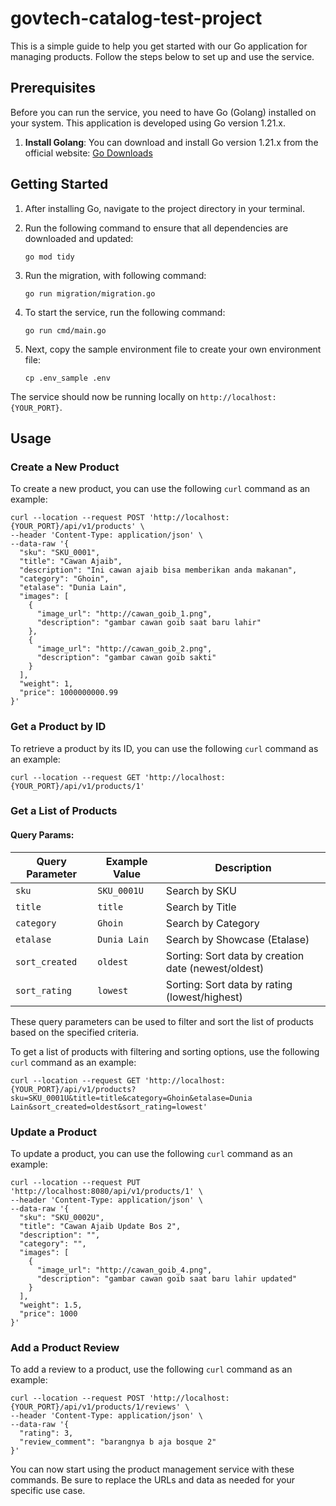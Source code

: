 # govtech-catalog-test-project

This is a simple guide to help you get started with our Go application for managing products. Follow the steps below to set up and use the service.

## Prerequisites

Before you can run the service, you need to have Go (Golang) installed on your system. This application is developed using Go version 1.21.x.

1. **Install Golang**: You can download and install Go version 1.21.x from the official website: [Go Downloads](https://golang.org/dl/)

## Getting Started

1. After installing Go, navigate to the project directory in your terminal.
2. Run the following command to ensure that all dependencies are downloaded and updated:

   ```shell
   go mod tidy
   ```

3. Run the migration, with following command:
   ```shell
   go run migration/migration.go
   ```

4. To start the service, run the following command:

   ```shell
   go run cmd/main.go
   ```

5. Next, copy the sample environment file to create your own environment file:

   ```shell
   cp .env_sample .env
   ```

The service should now be running locally on `http://localhost:{YOUR_PORT}`.

## Usage

### Create a New Product

To create a new product, you can use the following `curl` command as an example:

```shell
curl --location --request POST 'http://localhost:{YOUR_PORT}/api/v1/products' \
--header 'Content-Type: application/json' \
--data-raw '{
  "sku": "SKU_0001",
  "title": "Cawan Ajaib",
  "description": "Ini cawan ajaib bisa memberikan anda makanan",
  "category": "Ghoin",
  "etalase": "Dunia Lain",
  "images": [
    {
      "image_url": "http://cawan_goib_1.png",
      "description": "gambar cawan goib saat baru lahir"
    },
    {
      "image_url": "http://cawan_goib_2.png",
      "description": "gambar cawan goib sakti"
    }
  ],
  "weight": 1,
  "price": 1000000000.99
}'
```

### Get a Product by ID

To retrieve a product by its ID, you can use the following `curl` command as an example:

```shell
curl --location --request GET 'http://localhost:{YOUR_PORT}/api/v1/products/1'
```

### Get a List of Products

#### Query Params:

| Query Parameter  | Example Value | Description                                       |
| ---------------- | ------------- | ------------------------------------------------- |
| `sku`            | `SKU_0001U`   | Search by SKU                                     |
| `title`          | `title`       | Search by Title                                   |
| `category`       | `Ghoin`       | Search by Category                                |
| `etalase`        | `Dunia Lain`  | Search by Showcase (Etalase)                     |
| `sort_created`   | `oldest`      | Sorting: Sort data by creation date (newest/oldest) |
| `sort_rating`    | `lowest`      | Sorting: Sort data by rating (lowest/highest)     |

These query parameters can be used to filter and sort the list of products based on the specified criteria.

To get a list of products with filtering and sorting options, use the following `curl` command as an example:

```shell
curl --location --request GET 'http://localhost:{YOUR_PORT}/api/v1/products?sku=SKU_0001U&title=title&category=Ghoin&etalase=Dunia Lain&sort_created=oldest&sort_rating=lowest'
```

### Update a Product

To update a product, you can use the following `curl` command as an example:

```shell
curl --location --request PUT 'http://localhost:8080/api/v1/products/1' \
--header 'Content-Type: application/json' \
--data-raw '{
  "sku": "SKU_0002U",
  "title": "Cawan Ajaib Update Bos 2",
  "description": "",
  "category": "",
  "images": [
    {
      "image_url": "http://cawan_goib_4.png",
      "description": "gambar cawan goib saat baru lahir updated"
    }
  ],
  "weight": 1.5,
  "price": 1000
}'
```

### Add a Product Review

To add a review to a product, use the following `curl` command as an example:

```shell
curl --location --request POST 'http://localhost:{YOUR_PORT}/api/v1/products/1/reviews' \
--header 'Content-Type: application/json' \
--data-raw '{
  "rating": 3,
  "review_comment": "barangnya b aja bosque 2"
}'
```

You can now start using the product management service with these commands. Be sure to replace the URLs and data as needed for your specific use case.

